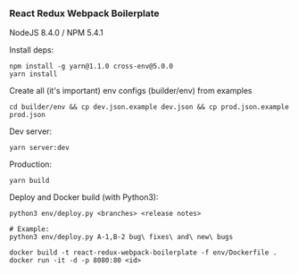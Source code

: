 ### React Redux Webpack Boilerplate

NodeJS 8.4.0 / NPM 5.4.1

Install deps:

    npm install -g yarn@1.1.0 cross-env@5.0.0
    yarn install

Create all (it's important) env configs (builder/env) from examples

    cd builder/env && cp dev.json.example dev.json && cp prod.json.example prod.json

Dev server:

    yarn server:dev

Production:

    yarn build

Deploy and Docker build (with Python3):

    python3 env/deploy.py <branches> <release notes>

    # Example:
    python3 env/deploy.py A-1,B-2 bug\ fixes\ and\ new\ bugs

    docker build -t react-redux-webpack-boilerplate -f env/Dockerfile .
    docker run -it -d -p 8080:80 <id>